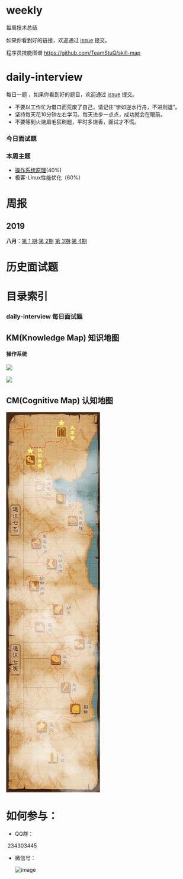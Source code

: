 



# weekly 

每周技术总结

如果你看到好的链接，欢迎通过 [issue](https://github.com/wangcy6/weekly/issues/) 提交。

程序员技能图谱 https://github.com/TeamStuQ/skill-map



# daily-interview 

每日一题 ，如果你看到好的题目，欢迎通过 [issue](https://github.com/wangcy6/weekly/issues/) 提交。

- 不要以工作忙为借口而荒废了自己，请记住“学如逆水行舟，不进则退”。
- 坚持每天花10分钟左右学习。每天进步一点点，成功就会在眼前。
- 不要等到火烧眉毛狂刷题，平时多烧香，面试才不慌。

###  今日面试题



###  本周主题

- [操作系统原理](https://mooc.study.163.com/learn/1000002008?tid=2402970013#/learn/testlist)(40%)
- 极客-Linux性能优化（60%）



# 周报

## 2019

**八月**：[第 1 期](https://www.jianshu.com/p/681b70df9320):[第 2期](https://www.jianshu.com/p/a735b8ae3ac3)  [第 3期](https://www.jianshu.com/p/4d3f6062b97):[第 4期](https://mp.weixin.qq.com/s/JguScQhyAeAQK5ZFxqey7w)

# 历史面试题



#  目录索引

### daily-interview 每日面试题



## KM(Knowledge Map)  知识地图

#### 操作系统



![](https://user-images.githubusercontent.com/5937331/63406364-3cd17880-c41c-11e9-8727-cb21d1f01f38.png)

![](https://user-images.githubusercontent.com/5937331/63406010-28d94700-c41b-11e9-8e58-b203a09138d6.png)

## CM(Cognitive Map)  认知地图



![微信图片_20190117214437](./images/微信图片_20190117214437.jpg)







# 如何参与：

- QQ群：

​        234303445

- 微信号：

  

  ![image](https://user-images.githubusercontent.com/5937331/63406734-4f987d00-c41d-11e9-84f1-a527dd6cd5fe.png)





